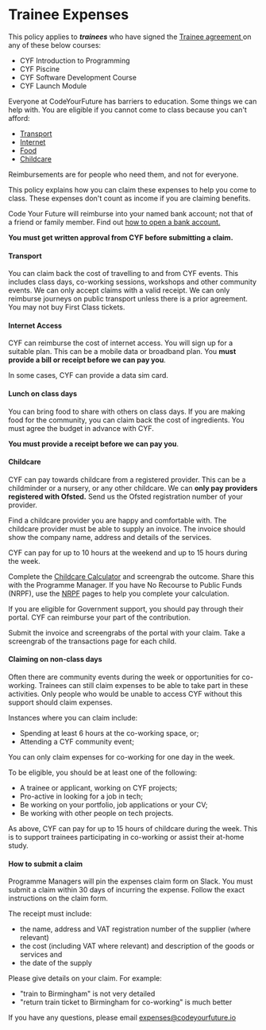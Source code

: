 # Trainee Expenses

This policy applies to _**trainees**_ who have signed the [Trainee agreement ](https://docs.codeyourfuture.io/organisation/agreements-and-rules/student-agreement)on any of these below courses:

* CYF Introduction to Programming
* CYF Piscine
* CYF Software Development Course
* CYF Launch Module

Everyone at CodeYourFuture has barriers to education. Some things we can help with. You are eligible if you cannot come to class because you can't afford:

* [Transport](https://docs.google.com/document/d/1Wn6WjSjNU8G-rp4H0NuoC9AzLp4YbuSe3b0dvNEfxP4/edit#heading=h.6h8xzzsq7xdd)
* [Internet](https://docs.google.com/document/d/1Wn6WjSjNU8G-rp4H0NuoC9AzLp4YbuSe3b0dvNEfxP4/edit#heading=h.cho5q7o3mef4)
* [Food](https://docs.google.com/document/d/1Wn6WjSjNU8G-rp4H0NuoC9AzLp4YbuSe3b0dvNEfxP4/edit#heading=h.979zmk8zcmy4)
* [Childcare](https://docs.google.com/document/d/1Wn6WjSjNU8G-rp4H0NuoC9AzLp4YbuSe3b0dvNEfxP4/edit#heading=h.8omgfty8bprg)

Reimbursements are for people who need them, and not for everyone.

This policy explains how you can claim these expenses to help you come to class. These expenses don't count as income if you are claiming benefits.

Code Your Future will reimburse into your named bank account; not that of a friend or family member. Find out [how to open a bank account.](https://docs.codeyourfuture.io/trainees/support/how-to-get-a-bank-account)

**You must get written approval from CYF before submitting a claim.**

#### Transport

You can claim back the cost of travelling to and from CYF events. This includes class days, co-working sessions, workshops and other community events. We can only accept claims with a valid receipt. We can only reimburse journeys on public transport unless there is a prior agreement. You may not buy First Class tickets.

#### Internet Access

CYF can reimburse the cost of internet access. You will sign up for a suitable plan. This can be a mobile data or broadband plan. You **must provide a bill or receipt before we can pay you**.&#x20;

In some cases, CYF can provide a data sim card.&#x20;

#### Lunch on class days

You can bring food to share with others on class days. If you are making food for the community, you can claim back the cost of ingredients. You must agree the budget in advance with CYF.

**You must provide a receipt before we can pay you**.&#x20;

#### Childcare

CYF can pay towards childcare from a registered provider. This can be a childminder or a nursery, or any other childcare. We can **only pay providers registered with Ofsted.** Send us the Ofsted registration number of your provider.

Find a childcare provider you are happy and comfortable with. The childcare provider must be able to supply an invoice. The invoice should show the company name, address and details of the services.&#x20;

CYF can pay for up to 10 hours at the weekend and up to 15 hours during the week.

Complete the [Childcare Calculator](https://www.gov.uk/childcare-calculator) and screengrab the outcome. Share this with the Programme Manager. If you have No Recourse to Public Funds (NRPF), use the [NRPF](https://www.nrpfnetwork.org.uk/information-and-resources/rights-and-entitlements/services-for-children-and-families/early-education-and-childcare) pages to help you complete your calculation.

If you are eligible for Government support, you should pay through their portal. CYF can reimburse your part of the contribution.

Submit the invoice and screengrabs of the portal with your claim. Take a screengrab of the transactions page for each child.

#### Claiming on non-class days

Often there are community events during the week or opportunities for co-working. Trainees can still claim expenses to be able to take part in these activities. Only people who would be unable to access CYF without this support should claim expenses.

Instances where you can claim include:

* Spending at least 6 hours at the co-working space, or;
* Attending a CYF community event;

You can only claim expenses for co-working for one day in the week.

To be eligible, you should be at least one of the following:

* A trainee or applicant, working on CYF projects;
* Pro-active in looking for a job in tech;
* Be working on your portfolio, job applications or your CV;
* Be working with other people on tech projects.

As above, CYF can pay for up to 15 hours of childcare during the week. This is to support trainees participating in co-working or assist their at-home study.

#### How to submit a claim

Programme Managers will pin the expenses claim form on Slack. You must submit a claim within 30 days of incurring the expense. Follow the exact instructions on the claim form.

The receipt must include:

* the name, address and VAT registration number of the supplier (where relevant)
* the cost (including VAT where relevant) and description of the goods or services and
* the date of the supply

Please give details on your claim. For example:

* "train to Birmingham" is not very detailed
* "return train ticket to Birmingham for co-working" is much better

If you have any questions, please email [expenses@codeyourfuture.io](mailto:expenses@codeyourfuture.io)
